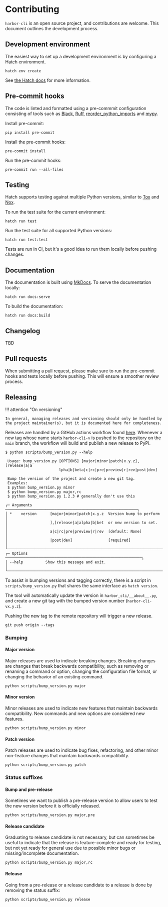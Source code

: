 # Contributing

`harbor-cli` is an open source project, and contributions are welcome. This document outlines the development process.

## Development environment

The easiest way to set up a development environment is by configuring a Hatch environment.

```
hatch env create
```

See [the Hatch docs](https://hatch.pypa.io/latest/environment/) for more information.

## Pre-commit hooks

The code is linted and formatted using a pre-commmit configuration consisting of tools such as [Black](https://github.com/psf/black), [Ruff](https://github.com/charliermarsh/ruff), [reorder_python_imports](https://github.com/asottile/reorder_python_imports) and [mypy](https://github.com/python/mypy/).

Install pre-commit:

```
pip install pre-commit
```

Install the pre-commit hooks:

```
pre-commit install
```

Run the pre-commit hooks:

```
pre-commit run --all-files
```

## Testing

Hatch supports testing against multiple Python versions, similar to [Tox](https://tox.wiki/en/latest/) and [Nox](https://nox.thea.codes/en/stable/).

To run the test suite for the current environment:

```
hatch run test
```

Run the test suite for all supported Python versions:

```
hatch run test:test
```

Tests are run in CI, but it's a good idea to run them locally before pushing changes.

## Documentation

The documentation is built using [MkDocs](https://www.mkdocs.org/). To serve the documentation locally:

```
hatch run docs:serve
```

To build the documentation:

```
hatch run docs:build
```

## Changelog

TBD

## Pull requests

When submitting a pull request, please make sure to run the pre-commit hooks and tests locally before pushing. This will ensure a smoother review process.

## Releasing

!!! attention "On versioning"

    In general, managing releases and versioning should only be handled by the project maintainer(s), but it is documented here for completeness.

Releases are handled by a GitHub actions workflow found [here](https://github.com/pederhan/harbor-cli/blob/main/.github/workflows/build.yml). Whenever a new tag whose name starts `harbor-cli-v` is pushed to the repository on the `main` branch, the workflow will build and publish a new release to PyPI.

```
$ python scripts/bump_version.py --help

 Usage: bump_version.py [OPTIONS] [major|minor|patch|x.y.z],[release|a|a
                        lpha|b|beta|c|rc|pre|preview|r|rev|post|dev]

 Bump the version of the project and create a new git tag.
 Examples:
 $ python bump_version.py minor
 $ python bump_version.py major,rc
 $ python bump_version.py 1.2.3 # generally don't use this

╭─ Arguments ───────────────────────────────────────────────────────────╮
│ *    version      [major|minor|patch|x.y.z  Version bump to perform   │
│                   ],[release|a|alpha|b|bet  or new version to set.    │
│                   a|c|rc|pre|preview|r|rev  [default: None]           │
│                   |post|dev]                [required]                │
╰───────────────────────────────────────────────────────────────────────╯
╭─ Options ─────────────────────────────────────────────────────────────╮
│ --help          Show this message and exit.                           │
╰───────────────────────────────────────────────────────────────────────╯

```

To assist in bumping versions and tagging correctly, there is a script in `scripts/bump_version.py` that shares the same interface as `hatch version`.

The tool will automatically update the version in `harbor_cli/__about__.py`, and create a new git tag with the bumped version number (`harbor-cli-vx.y.z`).

Pushing the new tag to the remote repository will trigger a new release.

```
git push origin --tags
```


### Bumping

#### Major version

Major releases are used to indicate breaking changes. Breaking changes are changes that break backwards compatibility, such as removing or renaming a command or option, changing the configuration file format, or changing the behavior of an existing command.

```
python scripts/bump_version.py major
```

#### Minor version

Minor releases are used to indicate new features that maintain backwards compatibility. New commands and new options are considered new features.

```
python scripts/bump_version.py minor
```

#### Patch version

Patch releases are used to indicate bug fixes, refactoring, and other minor non-feature changes that maintain backwards compatibility.

```
python scripts/bump_version.py patch
```

### Status suffixes
#### Bump and pre-release

Sometimes we want to publish a pre-release version to allow users to test the new version before it is officially released.

```
python scripts/bump_version.py major,pre
```

#### Release candidate

Graduating to release candidate is not necessary, but can sometimes be useful to indicate that the release is feature-complete and ready for testing, but not yet ready for general use due to possible minor bugs or missing/incomplete documentation.

```
python scripts/bump_version.py major,rc
```

#### Release

Going from a pre-release or a release candidate to a release is done by removing the status suffix:

```
python scripts/bump_version.py release
```

